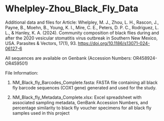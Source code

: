 # Whelpley-Zhou_Black_Fly_Data
Additional data and files for Article: Whelpley, M. J., Zhou, L. H., Rascon, J., Payne, B., Moehn, B., Young, K. I., Mire, C. E., Peters, D. P. C., Rodriguez, L. L., & Hanley, K. A. (2024). Community composition of black flies during and after the 2020 vesicular stomatitis virus outbreak in Southern New Mexico, USA. Parasites & Vectors, 17(1), 93. https://doi.org/10.1186/s13071-024-06127-6 

All sequences are available on Genbank (Accession Numbers: OR458924-OR459501)

File Information: 

1) NM_Black_fly_Barcodes_Complete.fasta: FASTA file containing all black fly barcode sequences (COX1 gene) generated and used for the study.

2) NM_Black_fly_Metadata_Complete.xlsx: Excel spreadsheet with associated sampling metadata, GenBank Accession Numbers, and percentage similarity to black fly voucher specimens for all black fly samples used in this project 
